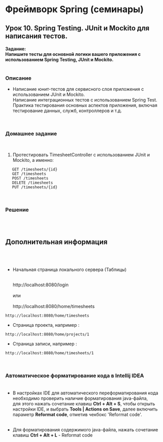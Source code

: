 # Фреймворк Spring (семинары)

## Урок 10. Spring Testing. JUnit и Mockito для написания тестов.
#### Задание:<br> Напишите тесты для основной логики вашего приложения с использованием Spring Testing, JUnit и Mockito.<br><br>
### Описание<br>
- Написание юнит-тестов для сервисного слоя приложения с использованием JUnit и Mockito.<br>
  Написание интеграционных тестов с использованием Spring Test.<br>
  Практика тестирования основных аспектов приложения, включая тестирование данных, служб, контроллеров и т.д.<br>
<br>

### Домашнее задание
<br>

1. Протестировать TimesheetController с использованием JUnit и Mockito, а именно:<br>
```
   GET /timesheets/{id}
   GET /timesheets
   POST /timesheets
   DELETE /timesheets
   PUT /timesheets/{id}
```
<br>

### Решение

<br><br>
## Дополнительная информация
<br><br>
- Начальная страница локального сервера (Таблицы)<br><br>

    http://localhost:8080/login<br><br>
    или<br><br>
    http://localhost:8080/home/timesheets<br>

```
http://localhost:8080/home/timesheets

```

- Страница проекта, например :

```
http://localhost:8080/home/projects/1

```

- Страница записи, например :

```
http://localhost:8080/home/timesheets/1

```
<br>

### Автоматическое форматирование кода в Intellij IDEA<br><br>

- В настройках IDE для автоматического переформатирования кода необходимо проверить наличие форматирования java-файла,<br> 
для этого нажать сочетание клавиш **Ctrl + Alt + S**, чтобы открыть настройки IDE, и выбрать **Tools | Actions on Save**, далее включить параметр **Reformat code**, отметив чекбокс 'Reformat code'.<br><br>

- Для форматирования содержимого java-файла, нажать сочетание клавиш
**Ctrl + Alt + L** - Reformat code

<br><br><br>